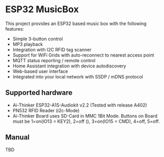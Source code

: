 # ESP32 MusicBox

This project provides an ESP32 based music box with the following features:

* Simple 3-button control
* MP3 playback
* Integration with I2C RFID tag scanner
* Support for WiFi Grids with auto-reconnect to nearest access point
* MQTT status reporting / remote control
* Home Assistant integration with device autodiscovery
* Web-based user interface
* Integrated into your local network with SSDP / mDNS protocol

## Supported hardware

* Ai-Thinker ESP32-A1S-Audiokit v2.2 (Tested with release A402)
* PN532 RFID Reader (i2c-Mode)
* Ai-Thinker Board uses SD-Card in MMC 1Bit Mode. Buttons on Board must be 1=on(IO13 = KEY2), 2=off (), 3=on(IO15 = CMD), 4=off, 5=off.

## Manual

TBD

